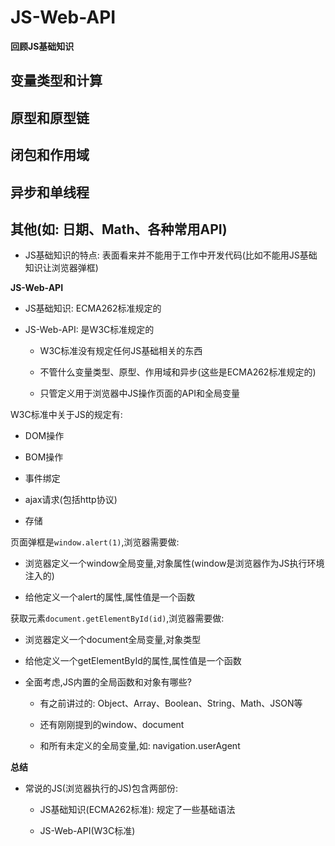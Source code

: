 # JS-Web-API

**回顾JS基础知识**

## 变量类型和计算
## 原型和原型链
## 闭包和作用域
## 异步和单线程
## 其他(如: 日期、Math、各种常用API)

   - JS基础知识的特点: 表面看来并不能用于工作中开发代码(比如不能用JS基础知识让浏览器弹框)

**JS-Web-API**

- JS基础知识: ECMA262标准规定的

- JS-Web-API: 是W3C标准规定的

   - W3C标准没有规定任何JS基础相关的东西

   - 不管什么变量类型、原型、作用域和异步(这些是ECMA262标准规定的)

   - 只管定义用于浏览器中JS操作页面的API和全局变量

W3C标准中关于JS的规定有:

   - DOM操作

   - BOM操作

   - 事件绑定

   - ajax请求(包括http协议)

   - 存储

页面弹框是`window.alert(1)`,浏览器需要做:

   - 浏览器定义一个window全局变量,对象属性(window是浏览器作为JS执行环境注入的)

   - 给他定义一个alert的属性,属性值是一个函数

获取元素`document.getElementById(id)`,浏览器需要做:

   - 浏览器定义一个document全局变量,对象类型

   - 给他定义一个getElementById的属性,属性值是一个函数

- 全面考虑,JS内置的全局函数和对象有哪些?

   - 有之前讲过的: Object、Array、Boolean、String、Math、JSON等

   - 还有刚刚提到的window、document

   - 和所有未定义的全局变量,如: navigation.userAgent

**总结**

- 常说的JS(浏览器执行的JS)包含两部份:

   - JS基础知识(ECMA262标准): 规定了一些基础语法

   - JS-Web-API(W3C标准)